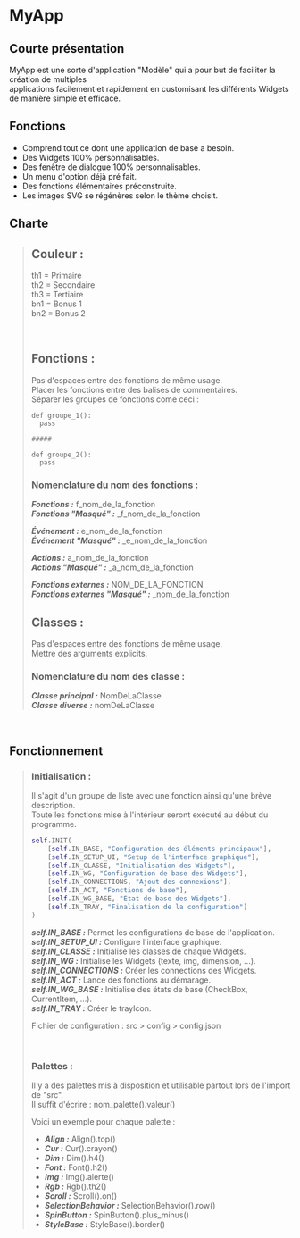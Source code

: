 # MyApp
## Courte présentation

MyApp est une sorte d'application "Modèle" qui a pour but de faciliter la création de multiples   
applications facilement et rapidement en customisant les différents Widgets de manière simple et efficace.

## Fonctions

- Comprend tout ce dont une application de base a besoin.
- Des Widgets 100% personnalisables.
- Des fenêtre de dialogue 100% personnalisables.
- Un menu d'option déjà pré fait.
- Des fonctions élémentaires préconstruite.
- Les images SVG se régénères selon le thème choisit.

## Charte
> ## Couleur :
> th1 = Primaire  
> th2 = Secondaire  
> th3 = Tertiaire   
> bn1 = Bonus 1   
> bn2 = Bonus 2   
> 
> <br>
> 
> ## Fonctions :
> Pas d'espaces entre des fonctions de même usage.   
> Placer les fonctions entre des balises de commentaires.   
> Séparer les groupes de fonctions come ceci :
> ```
> def groupe_1():
>   pass
> 
> #####
> 
> def groupe_2():
>   pass
> ```
> 
> ### Nomenclature du nom des fonctions :
> ***Fonctions :*** f_nom_de_la_fonction   
> ***Fonctions "Masqué" :*** _f_nom_de_la_fonction   
> 
> ***Événement :*** e_nom_de_la_fonction   
> ***Événement "Masqué" :*** _e_nom_de_la_fonction   
> 
> ***Actions :*** a_nom_de_la_fonction   
> ***Actions "Masqué" :*** _a_nom_de_la_fonction   
> 
> ***Fonctions externes :*** NOM_DE_LA_FONCTION   
> ***Fonctions externes "Masqué" :*** _nom_de_la_fonction   
> 
> ## Classes :
> Pas d'espaces entre des fonctions de même usage.   
> Mettre des arguments explicits.   
> 
> ### Nomenclature du nom des classe :
> ***Classe principal :*** NomDeLaClasse   
> ***Classe diverse :*** nomDeLaClasse

<br>

## Fonctionnement
> ### Initialisation :
> 
> Il s'agit d'un groupe de liste avec une fonction ainsi qu'une brève description.   
> Toute les fonctions mise à l'intérieur seront exécuté au début du programme.
> 
> ``` py
> self.INIT(
>     [self.IN_BASE, "Configuration des éléments principaux"],
>     [self.IN_SETUP_UI, "Setup de l'interface graphique"],
>     [self.IN_CLASSE, "Initialisation des Widgets"],
>     [self.IN_WG, "Configuration de base des Widgets"],
>     [self.IN_CONNECTIONS, "Ajout des connexions"],
>     [self.IN_ACT, "Fonctions de base"],
>     [self.IN_WG_BASE, "Etat de base des Widgets"],
>     [self.IN_TRAY, "Finalisation de la configuration"]
> )
> ```
> 
> ***self.IN_BASE :*** Permet les configurations de base de l'application.   
> ***self.IN_SETUP_UI :*** Configure l'interface graphique.   
> ***self.IN_CLASSE :*** Initialise les classes de chaque Widgets.   
> ***self.IN_WG :*** Initialise les Widgets (texte, img, dimension, ...).   
> ***self.IN_CONNECTIONS :*** Créer les connections des Widgets.   
> ***self.IN_ACT :*** Lance des fonctions au démarage.   
> ***self.IN_WG_BASE :*** Initialise des états de base (CheckBox, CurrentItem, ...).   
> ***self.IN_TRAY :*** Créer le trayIcon.
> 
> Fichier de configuration : src > config > config.json
> 
> <br>
> 
> ### Palettes :
> Il y a des palettes mis à disposition et utilisable partout lors de l'import de "src".   
> Il suffit d'écrire : nom_palette().valeur()   
>    
> Voici un exemple pour chaque palette :
> - ***Align :*** Align().top()
> - ***Cur :*** Cur().crayon()
> - ***Dim :*** Dim().h4()
> - ***Font :*** Font().h2()
> - ***Img :*** Img().alerte()
> - ***Rgb :*** Rgb().th2()
> - ***Scroll :*** Scroll().on()
> - ***SelectionBehavior :*** SelectionBehavior().row()
> - ***SpinButton :*** SpinButton().plus_minus()
> - ***StyleBase :*** StyleBase().border()
> 